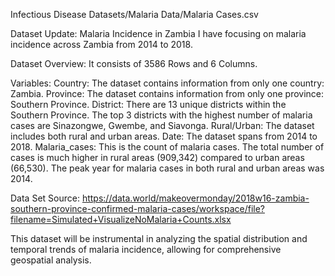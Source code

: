 Infectious Disease Datasets/Malaria Data/Malaria Cases.csv

Dataset Update: Malaria Incidence in Zambia
I have focusing on malaria incidence across Zambia from 2014 to 2018.

Dataset Overview:
It consists of 3586 Rows and 6 Columns.

Variables:
Country: The dataset contains information from only one country: Zambia.
Province: The dataset contains information from only one province: Southern Province.
District: There are 13 unique districts within the Southern Province. The top 3 districts with the highest number of malaria cases are Sinazongwe, Gwembe, and Siavonga.
Rural/Urban: The dataset includes both rural and urban areas.
Date: The dataset spans from 2014 to 2018.
Malaria_cases: This is the count of malaria cases. The total number of cases is much higher in rural areas (909,342) compared to urban areas (66,530). The peak year for malaria cases in both rural and urban areas was 2014.

Data Set Source:
https://data.world/makeovermonday/2018w16-zambia-southern-province-confirmed-malaria-cases/workspace/file?filename=Simulated+VisualizeNoMalaria+Counts.xlsx

This dataset will be instrumental in analyzing the spatial distribution and temporal trends of malaria incidence, allowing for comprehensive geospatial analysis.
